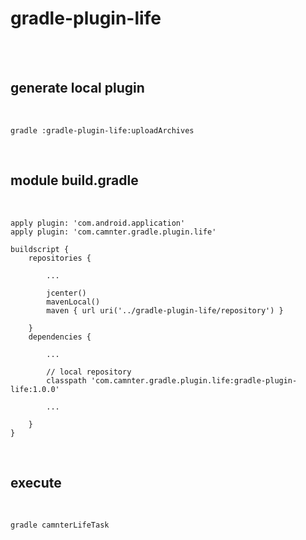 # gradle-plugin-life

<br>
<br>

## generate local plugin
 
<br>
    
```{r, engine='shell', count_lines}
gradle :gradle-plugin-life:uploadArchives 
```

<br>

## module build.gradle
 
<br>
    
```{r, engine='groovy', count_lines}
apply plugin: 'com.android.application'
apply plugin: 'com.camnter.gradle.plugin.life'

buildscript {
    repositories {
    
        ...
        
        jcenter()
        mavenLocal()
        maven { url uri('../gradle-plugin-life/repository') }
        
    }
    dependencies {
    
        ...
        
        // local repository
        classpath 'com.camnter.gradle.plugin.life:gradle-plugin-life:1.0.0'
        
        ...
        
    }
}
```

<br>

## execute

<br>
    
```{r, engine='shell', count_lines}
gradle camnterLifeTask
```

<br>
